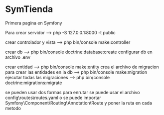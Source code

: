 # SymTienda
Primera pagina en Symfony

Para crear servidor --> php -S 127.0.0.1:8000 -t public 

crear controlador y vista --> php bin/console make:controller

crear db --> php bin/console doctrine:database:create
configurar db en archivo .env

crear entidad --> php bin/console make:entity
crea el archivo de migracion para crear las entidades en la db --> php bin/console make:migration 
ejecutar todas las migraciones --> php bin/console doctrine:migrations:migrate

se pueden usar dos formas para enrutar se puede usar el archivo config\routes\routes.yaml
o se puede importar Symfony\Component\Routing\Annotation\Route y poner la ruta en cada metodo


